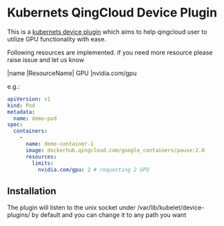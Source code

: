 # Kubernets QingCloud Device Plugin

This is a [kubernets device plugin](https://kubernetes.io/docs/concepts/cluster-administration/device-plugins/) which aims to help qingcloud user to utilize GPU functionality with ease.

Following resources are implemented. if you need more resource please raise issue and let us know

|name |ResourceName|
GPU |nvidia.com/gpu

e.g.:

```yaml
apiVersion: v1
kind: Pod
metadata:
  name: demo-pod
spec:
  containers:
    -
      name: demo-container-1
      image: dockerhub.qingcloud.com/google_containers/pause:2.0
      resources:
        limits:
          nvidia.com/gpu: 2 # requesting 2 GPU
```

## Installation

The plugin will listen to the unix socket under /var/lib/kubelet/device-plugins/ by default and you can change it to any path you want

